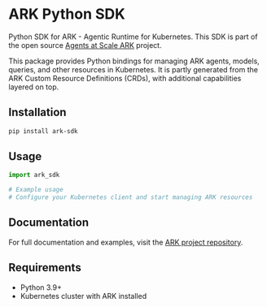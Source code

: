 # ARK Python SDK

Python SDK for ARK - Agentic Runtime for Kubernetes. This SDK is part of the open source [Agents at Scale ARK](https://github.com/mckinsey/agents-at-scale-ark) project.

This package provides Python bindings for managing ARK agents, models, queries, and other resources in Kubernetes. It is partly generated from the ARK Custom Resource Definitions (CRDs), with additional capabilities layered on top.

## Installation

```bash
pip install ark-sdk
```

## Usage

```python
import ark_sdk

# Example usage
# Configure your Kubernetes client and start managing ARK resources
```

## Documentation

For full documentation and examples, visit the [ARK project repository](https://github.com/mckinsey/agents-at-scale-ark).

## Requirements

- Python 3.9+
- Kubernetes cluster with ARK installed